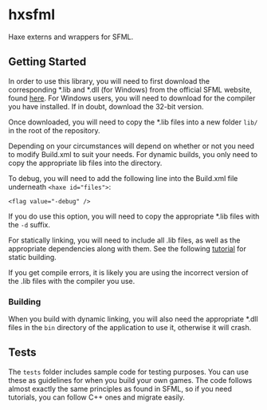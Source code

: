 # hxsfml
Haxe externs and wrappers for SFML.

## Getting Started
In order to use this library, you will need to first download the corresponding *.lib and *.dll (for Windows) from the official SFML website, found [here](http://www.sfml-dev.org/download/sfml/2.3.2/). For Windows users, you will need to download for the compiler you have installed. If in doubt, download the 32-bit version.

Once downloaded, you will need to copy the *.lib files into a new folder `lib/` in the root of the repository.

Depending on your circumstances will depend on whether or not you need to modify Build.xml to suit your needs. For dynamic builds, you only need to copy the appropriate lib files into the directory.

To debug, you will need to add the following line into the Build.xml file underneath `<haxe id="files">`:

    <flag value="-debug" />

If you do use this option, you will need to copy the appropriate *.lib files with the `-d` suffix.

For statically linking, you will need to include all .lib files, as well as the appropriate dependencies along with them. See the following [tutorial](http://www.sfml-dev.org/tutorials/2.3/start-vc.php) for static building.

If you get compile errors, it is likely you are using the incorrect version of the .lib files with the compiler you use.

### Building
When you build with dynamic linking, you will also need the appropriate *.dll files in the `bin` directory of the application to use it, otherwise it will crash.

## Tests
The `tests` folder includes sample code for testing purposes. You can use these as guidelines for when you build your own games. The code follows almost exactly the same principles as found in SFML, so if you need tutorials, you can follow C++ ones and migrate easily.
